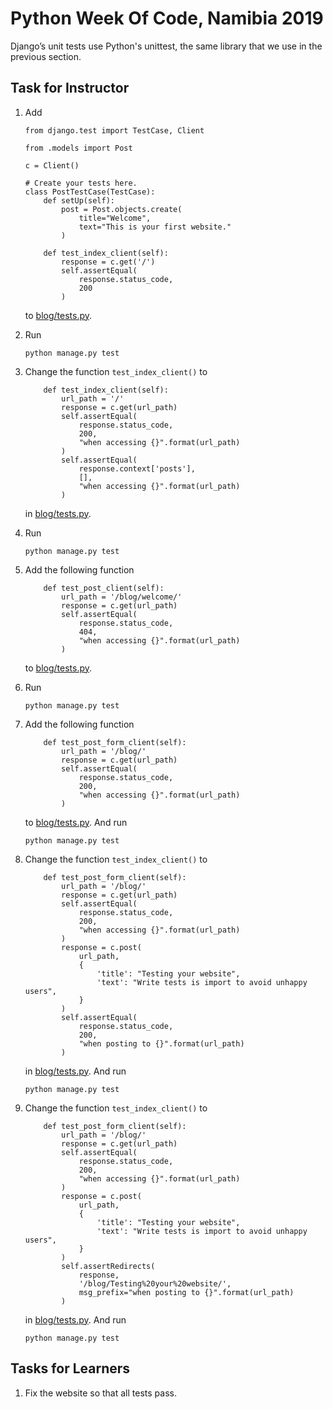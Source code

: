 # Python Week Of Code, Namibia 2019

Django’s unit tests use Python's unittest,
the same library that we use in the previous section.

## Task for Instructor

1. Add

   ```
   from django.test import TestCase, Client

   from .models import Post

   c = Client()

   # Create your tests here.
   class PostTestCase(TestCase):
       def setUp(self):
           post = Post.objects.create(
               title="Welcome",
               text="This is your first website."
           )

       def test_index_client(self):
           response = c.get('/')
           self.assertEqual(
               response.status_code,
               200
           )
   ```

   to [blog/tests.py](blog/tests.py).
2. Run

   ```
   python manage.py test
   ```
3. Change the function `test_index_client()` to

   ```
       def test_index_client(self):
           url_path = '/'
           response = c.get(url_path)
           self.assertEqual(
               response.status_code,
               200,
               "when accessing {}".format(url_path)
           )
           self.assertEqual(
               response.context['posts'],
               [],
               "when accessing {}".format(url_path)
           )
   ```

   in [blog/tests.py](blog/tests.py).
4. Run

   ```
   python manage.py test
   ```
5. Add the following function

   ```
       def test_post_client(self):
           url_path = '/blog/welcome/'
           response = c.get(url_path)
           self.assertEqual(
               response.status_code,
               404,
               "when accessing {}".format(url_path)
           )
   ```

   to [blog/tests.py](blog/tests.py).
6. Run

   ```
   python manage.py test
   ```
7. Add the following function

   ```
       def test_post_form_client(self):
           url_path = '/blog/'
           response = c.get(url_path)
           self.assertEqual(
               response.status_code,
               200,
               "when accessing {}".format(url_path)
           )
   ```

   to [blog/tests.py](blog/tests.py).
   And run

   ```
   python manage.py test
   ```
8. Change the function `test_index_client()` to

   ```
       def test_post_form_client(self):
           url_path = '/blog/'
           response = c.get(url_path)
           self.assertEqual(
               response.status_code,
               200,
               "when accessing {}".format(url_path)
           )
           response = c.post(
               url_path,
               {
                   'title': "Testing your website",
                   'text': "Write tests is import to avoid unhappy users",
               }
           )
           self.assertEqual(
               response.status_code,
               200,
               "when posting to {}".format(url_path)
           )
   ```

   in [blog/tests.py](blog/tests.py).
   And run

   ```
   python manage.py test
   ```
9. Change the function `test_index_client()` to

   ```
       def test_post_form_client(self):
           url_path = '/blog/'
           response = c.get(url_path)
           self.assertEqual(
               response.status_code,
               200,
               "when accessing {}".format(url_path)
           )
           response = c.post(
               url_path,
               {
                   'title': "Testing your website",
                   'text': "Write tests is import to avoid unhappy users",
               }
           )
           self.assertRedirects(
               response,
               '/blog/Testing%20your%20website/',
               msg_prefix="when posting to {}".format(url_path)
           )
   ```

   in [blog/tests.py](blog/tests.py).
   And run

   ```
   python manage.py test
   ```

## Tasks for Learners

1. Fix the website so that all tests pass.